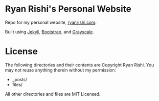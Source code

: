 Ryan Rishi's Personal Website
=======
Repo for my personal website, [ryanrishi.com](http://ryanrishi.com).

Built using [Jekyll](http://jekyllrb.com/), [Bootstrap](http://getbootstrap.com), and [Grayscale](http://startbootstrap.com/template-overviews/grayscale/).

License
===
The following directories and their contents are Copyright Ryan Rishi. You may
not reuse anything therein without my permission:
* _posts/
* files/

All other directories and files are MIT Licensed.
